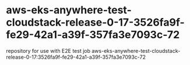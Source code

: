 # aws-eks-anywhere-test-cloudstack-release-0-17-3526fa9f-fe29-42a1-a39f-357fa3e7093c-72
repository for use with E2E test job aws-eks-anywhere-test-cloudstack-release-0-17:3526fa9f-fe29-42a1-a39f-357fa3e7093c-72
